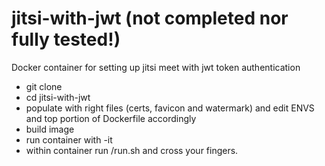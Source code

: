 # jitsi-with-jwt (not completed nor fully tested!)
Docker container for setting up jitsi meet with jwt token authentication 
 - git clone
 - cd jitsi-with-jwt
 - populate with right files (certs, favicon and watermark) and edit ENVS and top portion of Dockerfile accordingly 
 - build image
 - run container with -it
 - within container run /run.sh and cross  your fingers.
